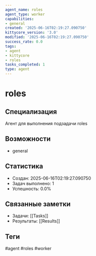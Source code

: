 ```yaml
---
agent_name: roles
agent_type: worker
capabilities:
- general
created: '2025-06-16T02:19:27.090750'
kittycore_version: '3.0'
modified: '2025-06-16T02:19:27.090750'
success_rate: 0.0
tags:
- agent
- kittycore
- roles
tasks_completed: 1
type: agent
---
```


# roles

## Специализация
Агент для выполнения подзадачи roles

## Возможности
- general

## Статистика
- Создан: 2025-06-16T02:19:27.090750
- Задач выполнено: 1
- Успешность: 0.0%

## Связанные заметки
- Задачи: [[Tasks]]
- Результаты: [[Results]]

## Теги
#agent #roles #worker
